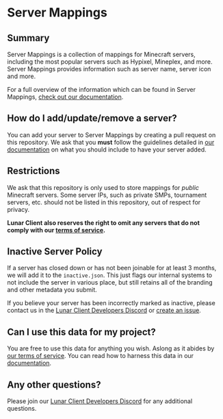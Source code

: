 # Server Mappings

## Summary

Server Mappings is a collection of mappings for Minecraft servers, including the most popular servers such as Hypixel, Mineplex, and more. Server Mappings provides information such as server name, server icon and more.

For a full overview of the information which can be found in Server Mappings, [check out our documentation](https://lunarclient.dev/server-mappings/introduction).

## How do I add/update/remove a server?

You can add your server to Server Mappings by creating a pull request on this repository. We ask that you **must** follow the guidelines detailed in [our documentation](https://lunarclient.dev/server-mappings/adding-servers/overview) on what you should include to have your server added.

## Restrictions

We ask that this repository is only used to store mappings for *public* Minecraft servers. Some server IPs, such as private SMPs, tournament servers, etc. should not be listed in this repository, out of respect for privacy.

**Lunar Client also reserves the right to omit any servers that do not comply with our [terms of service](https://www.lunarclient.com/terms).**


## Inactive Server Policy

If a server has closed down or has not been joinable for at least 3 months, we will add it to the `inactive.json`. This just flags our internal systems to not include the server in various place, but still retains all of the branding and other metadata you submit.

If you believe your server has been incorrectly marked as inactive, please contact us in the [Lunar Client Developers Discord](https://discord.gg/ww4UhsPNwf) or [create an issue](https://github.com/LunarClient/ServerMappings/issues/new).

## Can I use this data for my project?

You are free to use this data for anything you wish. Aslong as it abides by [our terms of service](https://www.lunarclient.com/terms). You can read how to harness this data in our [documentation](https://lunarclient.dev/server-mappings/using-servermappings).


## Any other questions?

Please join our [Lunar Client Developers Discord](https://discord.gg/ww4UhsPNwf) for any additional questions.
